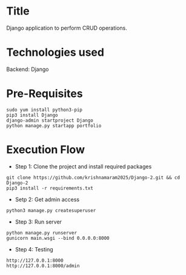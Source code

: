 # Title
Django application to perform CRUD operations.

# Technologies used
Backend: Django

# Pre-Requisites
```
sudo yum install python3-pip
pip3 install Django
django-admin startproject Django
python manage.py startapp portfolio
```

# Execution Flow
* Step 1: Clone the project and install required packages
```
git clone https://github.com/krishnamaram2025/Django-2.git && cd Django-2
pip3 install -r requirements.txt
```

* Setp 2: Get admin access
```
python3 manage.py createsuperuser
```

* Step 3: Run server
```
python manage.py runserver
gunicorn main.wsgi --bind 0.0.0.0:8000
```

* Step 4: Testing
```
http://127.0.0.1:8000
http://127.0.0.1:8000/admin
```
